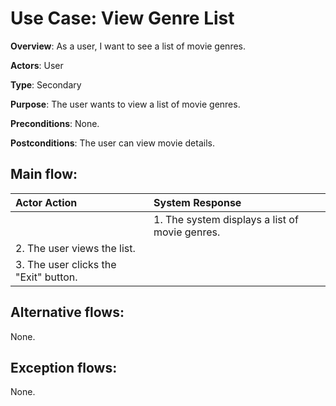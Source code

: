 # Use Case: View Genre List

**Overview**: As a user, I want to see a list of movie genres.

**Actors**: User

**Type**: Secondary

**Purpose**: The user wants to view a list of movie genres.

**Preconditions**: None.

**Postconditions**: The user can view movie details.

## Main flow:
| Actor Action | System Response |
|:-------------|:----------------|
|| 1. The system displays a list of movie genres. |
| 2. The user views the list. ||
| 3. The user clicks the "Exit" button. ||

## Alternative flows:
None.

## Exception flows:
None.
